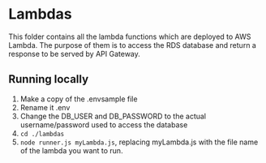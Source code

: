 # Lambdas
This folder contains all the lambda functions which are deployed to AWS Lambda. The purpose of them is to access the RDS database and return a response to be served by API Gateway.

## Running locally
1. Make a copy of the .envsample file
2. Rename it .env
3. Change the DB_USER and DB_PASSWORD to the actual username/password used to access the database
4. `cd ./lambdas`
5. `node runner.js myLambda.js`, replacing myLambda.js with the file name of the lambda you want to run.
